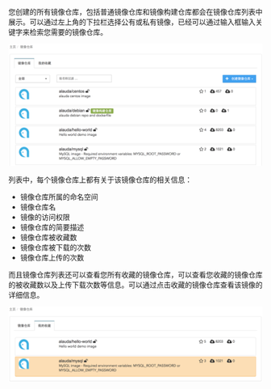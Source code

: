 您创建的所有镜像仓库，包括普通镜像仓库和镜像构建仓库都会在镜像仓库列表中展示。可以通过左上角的下拉栏选择公有或私有镜像，已经可以通过输入框输入关键字来检索您需要的镜像仓库。

![](../../images/feature/image-warehouse/list-1.png)

列表中，每个镜像仓库上都有关于该镜像仓库的相关信息：

* 镜像仓库所属的命名空间
* 镜像仓库名
* 镜像的访问权限
* 镜像仓库的简要描述
* 镜像仓库被收藏数
* 镜像仓库被下载的次数
* 镜像仓库上传的次数

而且镜像仓库列表还可以查看您所有收藏的镜像仓库，可以查看您收藏的镜像仓库的被收藏数以及上传下载次数等信息。可以通过点击收藏的镜像仓库查看该镜像的详细信息。

![](../../images/feature/image-warehouse/list-2.png)



